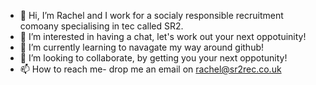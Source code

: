 - 👋 Hi, I’m Rachel and I work for a socialy responsible recruitment comoany specialising in tec called SR2. 
- 👀 I’m interested in having a chat, let's work out your next oppotuinity! 
- 🌱 I’m currently learning to navagate my way around github! 
- 💞️ I’m looking to collaborate, by getting you your next oppotunity! 
- 📫 How to reach me- drop me an email on rachel@sr2rec.co.uk
